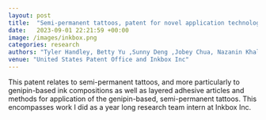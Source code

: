 ```yaml
---
layout: post
title:  "Semi-permanent tattoos, patent for novel application technology, semi-permanent ink, and manufacturing process"
date:   2023-09-01 22:21:59 +00:00
image: /images/inkbox.png
categories: research
authors: "Tyler Handley, Betty Yu ,Sunny Deng ,Jobey Chua, Nazanin Khalili, Motaz Adam, <strong>Hanna Jiamei Zhang</strong>, Christopher Caputo"
venue: "United States Patent Office and Inkbox Inc"
---
```

This patent relates to semi-permanent tattoos, and more particularly to genipin-based ink compositions as well as layered adhesive articles and methods for application of the genipin-based, semi-permanent tattoos. This encompasses work I did as a year long research team intern at Inkbox Inc.